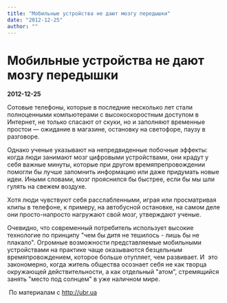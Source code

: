 ```yaml
---
title: "Мобильные устройства не дают мозгу передышки"
date: "2012-12-25"
author: ""
---
```


# Мобильные устройства не дают мозгу передышки

**2012-12-25** 

Сотовые телефоны, которые в последние несколько лет стали полноценными компьютерами с высокоскоростным доступом в Интернет, не только спасают от скуки, но и заполняют временные простои — ожидание в магазине, остановку на светофоре, паузу в разговоре.



Однако ученые указывают на непредвиденные побочные эффекты: когда люди занимают мозг цифровыми устройствами, они крадут у себя важные минуты, которые при другом времяпрепровождении помогли бы лучше запомнить информацию или даже придумать новые идеи. Иными словами, мозг прояснился бы быстрее, если бы мы шли гулять на свежем воздухе.



Хотя люди чувствуют себя расслабленными, играя или просматривая клипы в телефоне, к примеру, на автобусной остановке, на самом деле они просто-напросто нагружают свой мозг, утверждают ученые.

Очевидно, что современный потребитель использует высокие технологие по принципу "чем бы дитя не тешилось - лишь бы не плакало". Огромные возможности представляемые мобильными устройствами на практике чаще оказываются безцельным времяпровождением, которое больше отупляет, чем развивает. И  это закономерно, когда житель общества осознает себя не как творца окружающей действительности, а как отдельный "атом", стремящийся занять "место под солнцем" в уже наличном мире.

 По материалам с http://ubr.ua